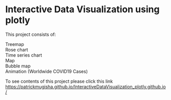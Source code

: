 # Interactive Data Visualization using plotly

This project consists of:

Treemap
<br>Rose chart
<br>Time series chart
<br>Map
<br>Bubble map
<br>Animation (Worldwide COVID19 Cases)

To see contents of this project please click this link https://patrickmugisha.github.io/InteractiveDataVisualization_plotly.github.io/
